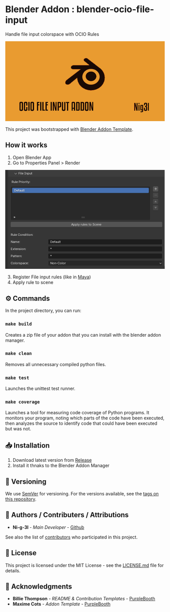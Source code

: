 # Blender Addon : blender-ocio-file-input

Handle file input colorspace with OCIO Rules

![Demo](.media/header.png)

This project was bootstrapped with [Blender Addon Template](git@github.com:kitchen-production/blender-addon-template.git).

## How it works

1. Open Blender App
2. Go to Properties Panel > Render 

![panel](.media/panel.png)

3. Register File input rules (like in [Maya](https://help.autodesk.com/view/MAYAUL/2023/ENU/?guid=GUID-631C665F-3092-4B2B-90B7-2A94158870C9))
4. Apply rule to scene

## ⚙️ Commands

In the project directory, you can run:

### `make build`

Creates a zip file of your addon that you can install with the blender addon manager.

### `make clean`

Removes all unnecessary compiled python files.

### `make test`

Launches the unittest test runner.

### `make coverage`

Launches a tool for measuring code coverage of Python programs. It monitors your program, noting which parts of the code have been executed, then analyzes the source to identify code that could have been executed but was not.

## 📥 Installation

1. Download latest version from [Release](https://github.com/Ni-g-3l/blender-ocio-file-input/releases)
2. Install it thnaks to the Blender Addon Manager

## 🔢 Versioning

We use [SemVer](http://semver.org/) for versioning. For the versions available, see the [tags on this repository](https://github.com/Ni-g-3l/blender-ocio-file-input/tags).

## 🤹 Authors / Contributers / Attributions

* **Ni-g-3l** - *Main Developer* - [Github](https://github.com/Ni-g-3l/)

See also the list of [contributors](https://github.com/Ni-g-3l/blender-ocio-file-input/contributors) who participated in this project.

## 📃 License

This project is licensed under the MIT License - see the [LICENSE.md](LICENSE) file for details.

## 👏 Acknowledgments

* **Billie Thompson** - *README & Contribution Templates* - [PurpleBooth](https://github.com/PurpleBooth)
* **Maxime Cots** - *Addon Template* - [PurpleBooth](https://github.com/Ni-g-3l)

